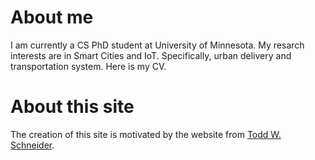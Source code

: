 # About me
I am currently a CS PhD student at University of Minnesota.
My resarch interests are in Smart Cities and IoT. Specifically, urban delivery and transportation system.
Here is my CV.

# About this site
The creation of this site is motivated by the website from [Todd W. Schneider](http://toddwschneider.com/).